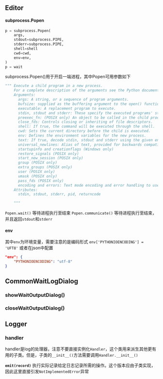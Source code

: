 ## Editor
#### subprocess.Popen
```python
p = subprocess.Popen(
	args,
	stdout=subprocess.PIPE,
	stderr=subprocess.PIPE,
	shell=shell
	cwd=cwd,
	env=env,
)
p = wait
```
subprocess.Popen()用于开启一端进程，其中Popen可用参数如下
```python
""" Execute a child program in a new process.
    For a complete description of the arguments see the Python documentation.
    Arguments:
      args: A string, or a sequence of program arguments.
      bufsize: supplied as the buffering argument to the open() function when creating the stdin/stdout/stderr pipe file objects
      executable: A replacement program to execute.
      stdin, stdout and stderr: These specify the executed programs' standard input, standard output and standard error file handles, respectively.
      preexec_fn: (POSIX only) An object to be called in the child process just before the child is executed.
      close_fds: Controls closing or inheriting of file descriptors.
      shell: If true, the command will be executed through the shell.
      cwd: Sets the current directory before the child is executed.
      env: Defines the environment variables for the new process.
      text: If true, decode stdin, stdout and stderr using the given encoding (if set) or the system default otherwise.
      universal_newlines: Alias of text, provided for backwards compatibility.
      startupinfo and creationflags (Windows only)
      restore_signals (POSIX only)
      start_new_session (POSIX only)
      group (POSIX only)
      extra_groups (POSIX only)
      user (POSIX only)
      umask (POSIX only)
      pass_fds (POSIX only)
      encoding and errors: Text mode encoding and error handling to use for file objects stdin, stdout and stderr.
    Attributes:
      stdin, stdout, stderr, pid, returncode

    """
```
```Popen.wait()```
等待进程执行至结束
```Popen.communicate()```
等待进程执行至结束，并且返回`stdout`和`stderr`
#### env
其中`env`为环境变量，需要注意的是编码形式
`env['PYTHONIOENCODING'] = 'UFT8'`
或者在json中配置
```json
"env": {
	"PYTHONIOENCODING": "utf-8"
}
```

## CommonWaitLogDialog
### showWaitOutputDialog()
### closeWaitOutputDialog()
## Logger
### handler
handler是log的处理器，注意不要直接实例化`Handler`，这个类用来派生其他更有用的子类。但是，子类的`__init__()`方法需要调用`Handler.__init__()`

**`emit(record)`**
执行实际记录给定日志记录所需的操作。这个版本应由子类实现，因此这里直接引发`NotImplementedError`异常